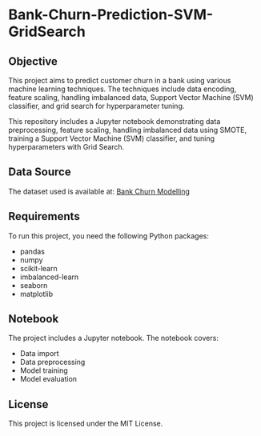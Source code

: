 # Bank-Churn-Prediction-SVM-GridSearch

## Objective
This project aims to predict customer churn in a bank using various machine learning techniques. The techniques include data encoding, feature scaling, handling imbalanced data, Support Vector Machine (SVM) classifier, and grid search for hyperparameter tuning. 

This repository includes a Jupyter notebook demonstrating data preprocessing, feature scaling, handling imbalanced data using SMOTE, training a Support Vector Machine (SVM) classifier, and tuning hyperparameters with Grid Search.

## Data Source
The dataset used is available at: [Bank Churn Modelling](https://raw.githubusercontent.com/YBI-Foundation/Dataset/main/Bank%20Churn%20Modelling.csv)

## Requirements
To run this project, you need the following Python packages:
- pandas
- numpy
- scikit-learn
- imbalanced-learn
- seaborn
- matplotlib

## Notebook
The project includes a Jupyter notebook. The notebook covers:
- Data import
- Data preprocessing
- Model training
- Model evaluation

## License
This project is licensed under the MIT License.
